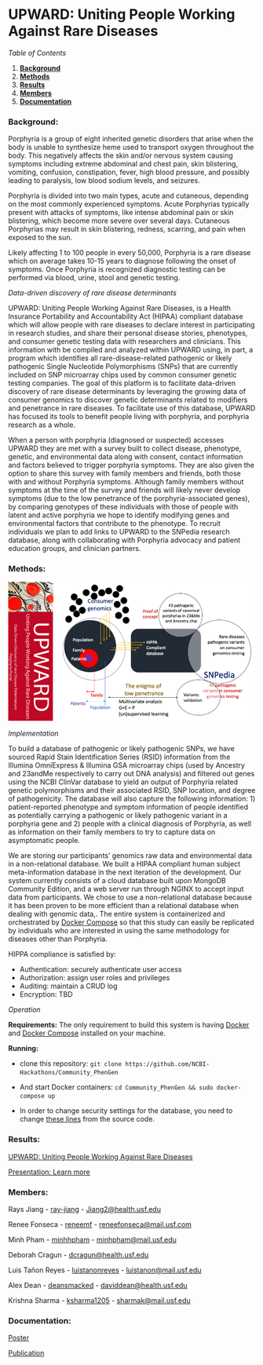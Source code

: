 # UPWARD: Uniting People Working Against Rare Diseases

*Table of Contents*

1. [**Background**](https://github.com/NCBI-Hackathons/Community_PhenGen#background)
2. [**Methods**](https://github.com/NCBI-Hackathons/Community_PhenGen#methods)
3. [**Results**](https://github.com/NCBI-Hackathons/Community_PhenGen#results)
4. [**Members**](https://github.com/NCBI-Hackathons/Community_PhenGen#members)
5. [**Documentation**](https://github.com/NCBI-Hackathons/Community_PhenGen#documentation)

### Background:
Porphyria is a group of eight inherited genetic disorders that arise when the body is unable to synthesize heme used to transport oxygen throughout the body. This negatively affects the skin and/or nervous system causing symptoms including extreme abdominal and chest pain, skin blistering, vomiting, confusion, constipation, fever, high blood pressure, and possibly leading to paralysis, low blood sodium levels, and seizures.

Porphyria is divided into two main types, acute and cutaneous, depending on the most commonly experienced symptoms. Acute Porphyrias typically present with attacks of symptoms, like intense abdominal pain or skin blistering, which become more severe over several days. Cutaneous Porphyrias may result in skin blistering, redness, scarring, and pain when exposed to the sun.

Likely affecting 1 to 100 people in every 50,000, Porphyria is a rare disease which on average takes 10-15 years to diagnose following the onset of symptoms. Once Porphyria is recognized diagnostic testing can be performed via blood, urine, stool and genetic testing.

*Data-driven discovery of rare disease determinants*

UPWARD: Uniting People Working Against Rare Diseases, is a Health Insurance Portability and Accountability Act (HIPAA) compliant database which will allow people with rare diseases to declare interest in participating in research studies, and share their personal disease stories, phenotypes, and consumer genetic testing data with researchers and clinicians. This information with be compiled and analyzed within UPWARD using, in part, a program which identifies all rare-disease-related pathogenic or likely pathogenic Single Nucleotide Polymorphisms (SNPs) that are currently included on SNP microarray chips used by common consumer genetic testing companies. The goal of this platform is to facilitate data-driven discovery of rare disease determinants by leveraging the growing data of consumer genomics to discover genetic determinants related to modifiers and penetrance in rare diseases. To facilitate use of this database, UPWARD has focused its tools to benefit people living with porphyria, and porphyria research as a whole. 

When a person with porphyria (diagnosed or suspected) accesses UPWARD they are met with a survey built to collect disease, phenotype, genetic, and environmental data along with consent, contact information and factors believed to trigger porphyria symptoms. They are also given the option to share this survey with family members and friends, both those with and without Porphyria symptoms. Although family members without symptoms at the time of the survey and friends will likely never develop symptoms (due to the low penetrance of the porphyria-associated genes), by comparing genotypes of these individuals with those of people with latent and active porphyria we hope to identify modifying genes and environmental factors that contribute to the phenotype. To recruit individuals we plan to add links to UPWARD to the SNPedia research database, along with collaborating with Porphyria advocacy and patient education groups, and clinician partners.

### Methods:

![flowchart](https://github.com/NCBI-Hackathons/Community_PhenGen/blob/master/UPWARD.png)

*Implementation*

To build a database of pathogenic or likely pathogenic SNPs, we have sourced Rapid Stain Identification Series (RSID) information from the Illumina OmniExpress & Illumina GSA microarray chips (used by Ancestry and 23andMe respectively to carry out DNA analysis) and filtered out genes using the NCBI ClinVar database to yield an output of Porphyria related genetic polymorphisms and their associated RSID, SNP location, and degree of pathogenicity. The database will also capture the following information: 1) patient-reported phenotype and symptom information of people identified as potentially carrying a pathogenic or likely pathogenic variant in a porphyria gene and 2) people with a clinical diagnosis of Porphyria, as well as information on their family members to try to capture data on asymptomatic people.

We are storing our participants’ genomics raw data and environmental data in a non-relational database. We built a HIPAA compliant human subject meta-information database in the next iteration of the development. Our system currently consists of a cloud database built upon MongoDB Community Edition, and a web server run through NGINX to accept input data from participants. We chose to use a non-relational database because it has been proven to be more efficient than a relational database when dealing with genomic data,. The entire system is containerized and orchestrated by [Docker Compose](https://docs.docker.com/compose/) so that this study can easily be replicated by individuals who are interested in using the same methodology for diseases other than Porphyria.

HIPPA compliance is satisfied by:

- Authentication: securely authenticate user access
- Authorization: assign user roles and privileges
- Auditing: maintain a CRUD log
- Encryption: TBD 

*Operation*

  **Requirements:** The only requirement to build this system is having [Docker](https://docs.docker.com/install/) and [Docker Compose](https://docs.docker.com/compose/install/) installed on your machine.
  
  **Running:**
  
  - clone this repository: `git clone https://github.com/NCBI-Hackathons/Community_PhenGen`
  
  - And start Docker containers: `cd Community_PhenGen && sudo docker-compose up`
  
  - In order to change security settings for the database, you need to change [these lines](https://github.com/NCBI-Hackathons/Community_PhenGen/blob/f6c0638d409b9ab5619b2db9961c84d259fc5c62/docker-compose.yml#L13-L15) from the source code.

### Results:

[UPWARD: Uniting People Working Against Rare Diseases](http://www.raysjianglab.org/DDDD.php)

[Presentation: Learn more](https://docs.google.com/presentation/d/1AcBlLJ51WDNSG8RY25YOSZpFn9xUOBcb2t6nJCRqMwk/edit?usp=sharing)

### Members:
Rays Jiang - [ray-jiang](https://github.com/ray-jiang) - Jiang2@health.usf.edu 

Renee Fonseca - [reneemf](https://github.com/reneemf) - reneefonseca@mail.usf.com

Minh Pham - [minhhpham](https://github.com/minhhpham) - minhpham@mail.usf.edu 

Deborah Cragun - dcragun@health.usf.edu 

Luis Tañon Reyes - [luistanonreyes](https://github.com/luistanonreyes) - luistanon@mail.usf.edu

Alex Dean - [deansmacked](https://github.com/deansmacked) - daviddean@health.usf.edu

Krishna Sharma - [ksharma1205](https://github.com/ksharma1205) - sharmak@mail.usf.edu

### Documentation:
[Poster](https://drive.google.com/file/d/1NRJ_itYHL1b97HSHVbhl2bHhk5AsADaM/view?usp=sharing)

[Publication](https://doi.org/10.12688/f1000research.19140.1)

